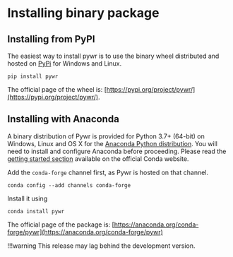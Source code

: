 # Installing binary package

## Installing from PyPI
The easiest way to install pywr is to use the binary wheel distributed and hosted on [PyPi](https://pypi.org) 
for Windows and Linux.

    pip install pywr

The official page of the wheel is: [https://pypi.org/project/pywr/](https://pypi.org/project/pywr/).

## Installing with Anaconda
A binary distribution of Pywr is provided for Python 3.7+ (64-bit) on Windows,
Linux and OS X for the [Anaconda Python distribution](https://www.continuum.io/downloads). 
You will need to install and configure Anaconda before proceeding. Please read the
[getting started section](https://docs.conda.io/projects/conda/en/latest/user-guide/getting-started.html)
available on the official Conda website.

Add the `conda-forge` channel first, as Pywr is hosted on that channel.

    conda config --add channels conda-forge

Install it using

    conda install pywr

The official page of the package is: [https://anaconda.org/conda-forge/pywr](https://anaconda.org/conda-forge/pywr)

!!!warning
    This release may lag behind the development version.

